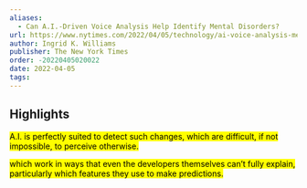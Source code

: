 ```yaml
---
aliases:
  - Can A.I.-Driven Voice Analysis Help Identify Mental Disorders?
url: https://www.nytimes.com/2022/04/05/technology/ai-voice-analysis-mental-health.html
author: Ingrid K. Williams
publisher: The New York Times
order: -20220405020022
date: 2022-04-05
tags:
---
```


## Highlights
<mark>A.I. is perfectly suited to detect such changes, which are difficult, if not impossible, to perceive otherwise.</mark>

<mark>which work in ways that even the developers themselves can’t fully explain, particularly which features they use to make predictions.</mark>

